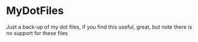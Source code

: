 # MyDotFiles
Just a back-up of my dot files, if you find this useful, great, but note there is no support for these files
